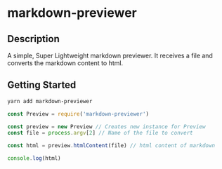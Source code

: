 # markdown-previewer

## Description

A simple, Super Lightweight markdown previewer. It receives a file and converts the markdown
content to html.

## Getting Started
```bash
yarn add markdown-previewer
```

```javascript
const Preview = require('markdown-previewer')

const preview = new Preview // Creates new instance for Preview
const file = process.argv[2] // Name of the file to convert

const html = preview.htmlContent(file) // html content of markdown

console.log(html)
```
